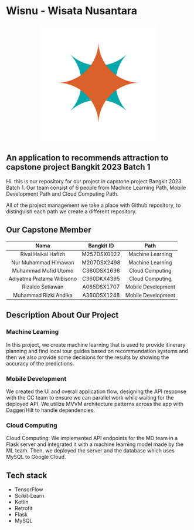 # Wisnu - Wisata Nusantara
  
<p align="center">
    <img src="https://github.com/Wisnu-C23-PS427/.github/blob/main/wisnu_logo.png?raw=true" alt="Wisnu Logo" width="320">
</p>

<h2>An application to recommends attraction to capstone project Bangkit 2023 Batch 1</h2>
<p>Hi. this is our repository for our project in capstone project Bangkit 2023 Batch 1. Our team consist of 6 people from Machine Learning Path, Mobile Development Path and Cloud Computing Path.

All of the project management we take a place with Github repository, to distinguish each path we create a different repository.</p>

## Our Capstone Member
|            Nama             |  Bangkit ID  |       Path         |
|:---------------------------:|:------------:|:------------------:|
|Rival Haikal Hafizh                |  M257DSX0022  | Machine Learning   |
|Nur Muhammad Himawan        |  M207DSX2498  | Machine Learning   |
|Muhammad Mufid Utomo       |  C360DSX1636  | Cloud Computing |
|Adiyatma Pratama Wibisono         |   C360DKX4395  | Cloud Computing |
|Rizaldo Setiawan |  A065DSX1707  | Mobile Development    |
|Muhammad Rizki Andika |  A360DSX1248  | Mobile Development    |


## Description About Our Project
### Machine Learning
In this project, we create machine learning that is used to provide itinerary planning and find local tour guides based on recommendation systems and then we also provide some decisions for the results by showing the accuracy of the predictions.

### Mobile Development 
We created the UI and overall application flow, designing the API response with the CC team to ensure we can parallel work while waiting for the deployed API. We utilize MVVM architecture patterns across the app with Dagger/Hilt to handle dependencies.

### Cloud Computing
Cloud Computing: We implemented API endpoints for the MD team in a Flask server and integrated it with a machine learning model made by the ML team. Then, we deployed the server and the database which uses MySQL to Google Cloud.

## Tech stack
- TensorFlow
- Scikit-Learn
- Kotlin
- Retrofit
- Flask
- MySQL
